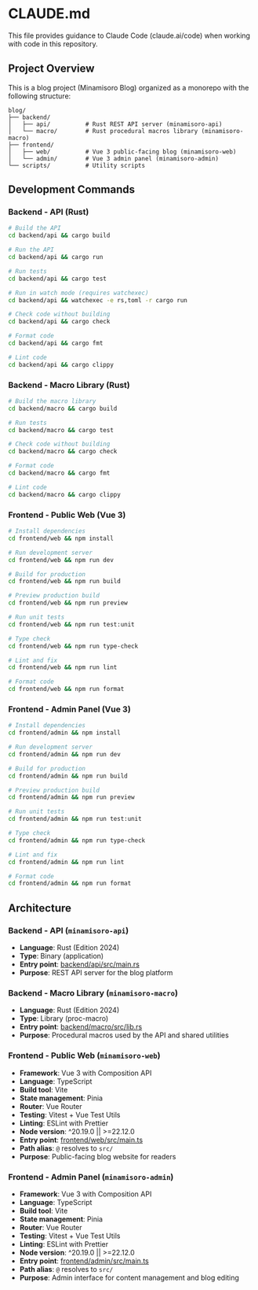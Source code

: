 # CLAUDE.md

This file provides guidance to Claude Code (claude.ai/code) when working with code in this repository.

## Project Overview

This is a blog project (Minamisoro Blog) organized as a monorepo with the following structure:

```
blog/
├── backend/
│   ├── api/          # Rust REST API server (minamisoro-api)
│   └── macro/        # Rust procedural macros library (minamisoro-macro)
├── frontend/
│   ├── web/          # Vue 3 public-facing blog (minamisoro-web)
│   └── admin/        # Vue 3 admin panel (minamisoro-admin)
└── scripts/          # Utility scripts
```

## Development Commands

### Backend - API (Rust)
```bash
# Build the API
cd backend/api && cargo build

# Run the API
cd backend/api && cargo run

# Run tests
cd backend/api && cargo test

# Run in watch mode (requires watchexec)
cd backend/api && watchexec -e rs,toml -r cargo run

# Check code without building
cd backend/api && cargo check

# Format code
cd backend/api && cargo fmt

# Lint code
cd backend/api && cargo clippy
```

### Backend - Macro Library (Rust)
```bash
# Build the macro library
cd backend/macro && cargo build

# Run tests
cd backend/macro && cargo test

# Check code without building
cd backend/macro && cargo check

# Format code
cd backend/macro && cargo fmt

# Lint code
cd backend/macro && cargo clippy
```

### Frontend - Public Web (Vue 3)
```bash
# Install dependencies
cd frontend/web && npm install

# Run development server
cd frontend/web && npm run dev

# Build for production
cd frontend/web && npm run build

# Preview production build
cd frontend/web && npm run preview

# Run unit tests
cd frontend/web && npm run test:unit

# Type check
cd frontend/web && npm run type-check

# Lint and fix
cd frontend/web && npm run lint

# Format code
cd frontend/web && npm run format
```

### Frontend - Admin Panel (Vue 3)
```bash
# Install dependencies
cd frontend/admin && npm install

# Run development server
cd frontend/admin && npm run dev

# Build for production
cd frontend/admin && npm run build

# Preview production build
cd frontend/admin && npm run preview

# Run unit tests
cd frontend/admin && npm run test:unit

# Type check
cd frontend/admin && npm run type-check

# Lint and fix
cd frontend/admin && npm run lint

# Format code
cd frontend/admin && npm run format
```

## Architecture

### Backend - API (`minamisoro-api`)
- **Language**: Rust (Edition 2024)
- **Type**: Binary (application)
- **Entry point**: [backend/api/src/main.rs](backend/api/src/main.rs)
- **Purpose**: REST API server for the blog platform

### Backend - Macro Library (`minamisoro-macro`)
- **Language**: Rust (Edition 2024)
- **Type**: Library (proc-macro)
- **Entry point**: [backend/macro/src/lib.rs](backend/macro/src/lib.rs)
- **Purpose**: Procedural macros used by the API and shared utilities

### Frontend - Public Web (`minamisoro-web`)
- **Framework**: Vue 3 with Composition API
- **Language**: TypeScript
- **Build tool**: Vite
- **State management**: Pinia
- **Router**: Vue Router
- **Testing**: Vitest + Vue Test Utils
- **Linting**: ESLint with Prettier
- **Node version**: ^20.19.0 || >=22.12.0
- **Entry point**: [frontend/web/src/main.ts](frontend/web/src/main.ts)
- **Path alias**: `@` resolves to `src/`
- **Purpose**: Public-facing blog website for readers

### Frontend - Admin Panel (`minamisoro-admin`)
- **Framework**: Vue 3 with Composition API
- **Language**: TypeScript
- **Build tool**: Vite
- **State management**: Pinia
- **Router**: Vue Router
- **Testing**: Vitest + Vue Test Utils
- **Linting**: ESLint with Prettier
- **Node version**: ^20.19.0 || >=22.12.0
- **Entry point**: [frontend/admin/src/main.ts](frontend/admin/src/main.ts)
- **Path alias**: `@` resolves to `src/`
- **Purpose**: Admin interface for content management and blog editing
